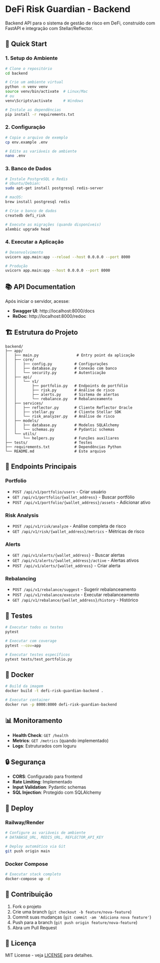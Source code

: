 # DeFi Risk Guardian - Backend

Backend API para o sistema de gestão de risco em DeFi, construído com FastAPI e integração com Stellar/Reflector.

## 🚀 Quick Start

### 1. Setup do Ambiente

```bash
# Clone o repositório
cd backend

# Crie um ambiente virtual
python -m venv venv
source venv/bin/activate  # Linux/Mac
# ou
venv\Scripts\activate     # Windows

# Instale as dependências
pip install -r requirements.txt
```

### 2. Configuração

```bash
# Copie o arquivo de exemplo
cp env.example .env

# Edite as variáveis de ambiente
nano .env
```

### 3. Banco de Dados

```bash
# Instale PostgreSQL e Redis
# Ubuntu/Debian:
sudo apt-get install postgresql redis-server

# macOS:
brew install postgresql redis

# Crie o banco de dados
createdb defi_risk

# Execute as migrações (quando disponíveis)
alembic upgrade head
```

### 4. Executar a Aplicação

```bash
# Desenvolvimento
uvicorn app.main:app --reload --host 0.0.0.0 --port 8000

# Produção
uvicorn app.main:app --host 0.0.0.0 --port 8000
```

## 📚 API Documentation

Após iniciar o servidor, acesse:
- **Swagger UI**: http://localhost:8000/docs
- **ReDoc**: http://localhost:8000/redoc

## 🏗️ Estrutura do Projeto

```
backend/
├── app/
│   ├── main.py                 # Entry point da aplicação
│   ├── core/
│   │   ├── config.py          # Configurações
│   │   ├── database.py        # Conexão com banco
│   │   └── security.py        # Autenticação
│   ├── api/
│   │   └── v1/
│   │       ├── portfolio.py   # Endpoints de portfólio
│   │       ├── risk.py        # Análise de risco
│   │       ├── alerts.py      # Sistema de alertas
│   │       └── rebalance.py   # Rebalanceamento
│   ├── services/
│   │   ├── reflector.py       # Cliente Reflector Oracle
│   │   ├── stellar.py         # Cliente Stellar SDK
│   │   └── risk_analyzer.py   # Análise de risco
│   ├── models/
│   │   ├── database.py        # Modelos SQLAlchemy
│   │   └── schemas.py         # Pydantic schemas
│   └── utils/
│       └── helpers.py         # Funções auxiliares
├── tests/                     # Testes
├── requirements.txt           # Dependências Python
└── README.md                  # Este arquivo
```

## 🔧 Endpoints Principais

### Portfolio
- `POST /api/v1/portfolio/users` - Criar usuário
- `GET /api/v1/portfolio/{wallet_address}` - Buscar portfólio
- `POST /api/v1/portfolio/{wallet_address}/assets` - Adicionar ativo

### Risk Analysis
- `POST /api/v1/risk/analyze` - Análise completa de risco
- `GET /api/v1/risk/{wallet_address}/metrics` - Métricas de risco

### Alerts
- `GET /api/v1/alerts/{wallet_address}` - Buscar alertas
- `GET /api/v1/alerts/{wallet_address}/active` - Alertas ativos
- `POST /api/v1/alerts/{wallet_address}` - Criar alerta

### Rebalancing
- `POST /api/v1/rebalance/suggest` - Sugerir rebalanceamento
- `POST /api/v1/rebalance/execute` - Executar rebalanceamento
- `GET /api/v1/rebalance/{wallet_address}/history` - Histórico

## 🧪 Testes

```bash
# Executar todos os testes
pytest

# Executar com coverage
pytest --cov=app

# Executar testes específicos
pytest tests/test_portfolio.py
```

## 🐳 Docker

```bash
# Build da imagem
docker build -t defi-risk-guardian-backend .

# Executar container
docker run -p 8000:8000 defi-risk-guardian-backend
```

## 📊 Monitoramento

- **Health Check**: `GET /health`
- **Metrics**: `GET /metrics` (quando implementado)
- **Logs**: Estruturados com loguru

## 🔒 Segurança

- **CORS**: Configurado para frontend
- **Rate Limiting**: Implementado
- **Input Validation**: Pydantic schemas
- **SQL Injection**: Protegido com SQLAlchemy

## 🚀 Deploy

### Railway/Render
```bash
# Configure as variáveis de ambiente
# DATABASE_URL, REDIS_URL, REFLECTOR_API_KEY

# Deploy automático via Git
git push origin main
```

### Docker Compose
```bash
# Executar stack completo
docker-compose up -d
```

## 🤝 Contribuição

1. Fork o projeto
2. Crie uma branch (`git checkout -b feature/nova-feature`)
3. Commit suas mudanças (`git commit -am 'Adiciona nova feature'`)
4. Push para a branch (`git push origin feature/nova-feature`)
5. Abra um Pull Request

## 📝 Licença

MIT License - veja [LICENSE](../LICENSE) para detalhes.
